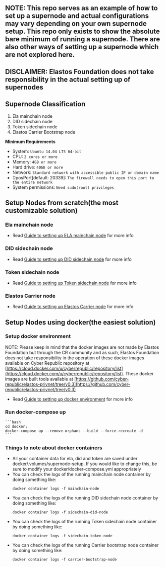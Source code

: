 ## NOTE: This repo serves as an example of how to set up a supernode and actual configurations may vary depending on your own supernode setup. This repo only exists to show the absolute bare minimum of running a supernode. There are also other ways of setting up a supernode which are not explored here. 

## DISCLAIMER: Elastos Foundation does not take responsibility in the actual setting up of supernodes

## Supernode Classification
1. Ela mainchain node
2. DID sidechain node
3. Token sidechain node
4. Elastos Carrier Bootstrap node

**Minimum Requirements**
- System: `Ubuntu 14.04 LTS 64-bit`
- CPU: `2 cores or more`
- Memory: `4GB or more`
- Hard drive: `40GB or more`
- Network: `Standard network with accessible public IP or domain name`
- DposPort[default: 20339]: `The firewall needs to open this port to the entire network`
- System permissions: `Need sudo(root) privileges`

## Setup Nodes from scratch(the most customizable solution)

### Ela mainchain node
- Read [Guide to setting up ELA mainchain node](./ubuntu/setup-ela-node.md) for more info

### DID sidechain node
- Read [Guide to setting up DID sidechain node](./ubuntu/setup-did-sidechain-node.md) for more info

### Token sidechain node
- Read [Guide to setting up Token sidechain node](./ubuntu/setup-token-sidechain-node.md) for more info

### Elastos Carrier node
- Read [Guide to setting up Elastos Carrier node](./ubuntu/setup-elastos-carrier-node.md) for more info

## Setup Nodes using docker(the easiest solution)

### Setup docker environment
NOTE: Please keep in mind that the docker images are not made by Elastos Foundation but through the CR community and as such, Elastos Foundation does not take responsibility in the operation of these docker images available on Cyber Republic repository at [https://cloud.docker.com/u/cyberrepublic/repository/list](https://cloud.docker.com/u/cyberrepublic/repository/list). These docker images are built tools available at [https://github.com/cyber-republic/elastos-privnet/tree/v0.3](https://github.com/cyber-republic/elastos-privnet/tree/v0.3)

- Read [Guide to setting up docker environment](./docker/setup-docker-environment.md) for more info

### Run docker-compose up
    ```bash
    cd docker;
    docker-compose up --remove-orphans --build --force-recreate -d
    ```

### Things to note about docker containers
- All your container data for ela, did and token are saved under docker/.volumes/supernode-setup. If you would like to change this, be sure to modify your docker/docker-compose.yml appropriately
- You can check the logs of the running mainchain node container by doing something like:
    ```
    docker container logs -f mainchain-node
    ```
- You can check the logs of the running DID sidechain node container by doing something like:
    ```
    docker container logs -f sidechain-did-node
    ```
- You can check the logs of the running Token sidechain node container by doing something like:
    ```
    docker container logs -f sidechain-token-node
    ```
- You can check the logs of the running Carrier bootstrap node container by doing something like:
    ```
    docker container logs -f carrier-bootstrap-node
    ```